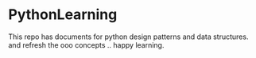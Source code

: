 # PythonLearning

This repo has documents for python design patterns and data structures. and refresh the ooo concepts .. happy learning. 
